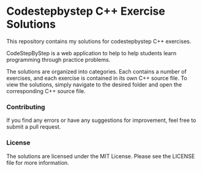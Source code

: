 # Codestepbystep C++ Exercise Solutions
This repository contains my solutions for codestepbystep C++ exercises.

CodeStepByStep is a web application to help to help students learn programming through practice problems.

The solutions are organized into categories. Each contains a number of exercises, and each exercise is contained in its own C++ source file. To view the solutions, simply navigate to the desired folder and open the corresponding C++ source file.

### Contributing
If you find any errors or have any suggestions for improvement, feel free to submit a pull request.

### License
The solutions are licensed under the MIT License. Please see the LICENSE file for more information.
